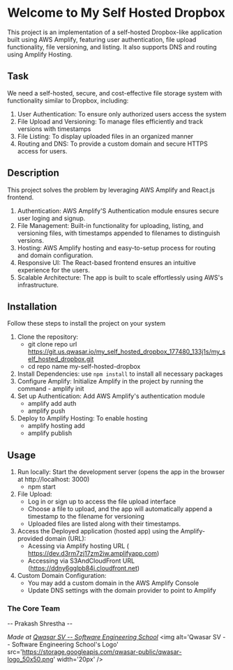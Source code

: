 # Welcome to My Self Hosted Dropbox
This project is an implementation of a self-hosted Dropbox-like application built using AWS Amplify, featuring user authentication, 
file upload functionality, file versioning, and listing. It also supports DNS and routing using Amplify Hosting.


## Task
We need a self-hosted, secure, and cost-effective file storage system with functionality similar to Dropbox, including:
1. User Authentication: To ensure only authorized users access the system
2. File Upload and Versioning: To manage files efficiently and track versions with timestamps
3. File Listing: To display uploaded files in an organized manner
4. Routing and DNS: To provide a custom domain and secure HTTPS access for users.


## Description
This project solves the problem by leveraging AWS Amplify and React.js frontend.
1. Authentication: AWS Amplify'S Authentication module ensures secure user loging and signup.
2. File Management: Built-in functionality for uploading, listing, and versioning files, with timestamps appended to filenames to distinguish versions.
3. Hosting: AWS Amplify hosting and easy-to-setup process for routing and domain configuration.
4. Responsive UI: The React-based frontend ensures an intuitive experience for the users.
5. Scalable Architecture: The app is built to scale effortlessly using AWS's infrastructure.


## Installation
Follow these steps to install the project on your system
1. Clone the repository:
    - git clone repo url https://git.us.qwasar.io/my_self_hosted_dropbox_177480_133j1s/my_self_hosted_dropbox.git
    - cd repo name my-self-hosted-dropbox
2. Install Dependencies: use `npm install` to install all necessary packages
3. Configure Amplify: Initialize Amplify in the project by running the command - amplify init 
4. Set up Authentication: Add AWS Amplify's authentication module
    - amplify add auth
    - amplify push
5. Deploy to Amplify Hosting: To enable hosting
    - amplify hosting add 
    - amplify publish



## Usage
1. Run locally: Start the development server (opens the app in the browser at http://localhost: 3000)
    - npm start
2. File Upload:
    - Log in or sign up to access the file upload interface
    - Choose a file to upload, and the app will automatically append a timestamp to the filename for versioning 
    - Uploaded files are listed along with their timestamps.
3. Access the Deployed application (hosted app) using the Amplify-provided domain (URL):
    - Acessing via Amplify hosting URL ( https://dev.d3rm7zj17zm2iw.amplifyapp.com)
    - Accessing via S3AndCloudFront URL (https://ddny6gglpb84j.cloudfront.net)
4. Custom Domain Configuration:
    - You may add a custom domain in the AWS Amplify Console
    - Update DNS settings with the domain provider to point to Amplify
    

### The Core Team
-- Prakash Shrestha --


<span><i>Made at <a href='https://qwasar.io'>Qwasar SV -- Software Engineering School</a></i></span>
<span><img alt='Qwasar SV -- Software Engineering School's Logo' src='https://storage.googleapis.com/qwasar-public/qwasar-logo_50x50.png' width='20px' /></span>
